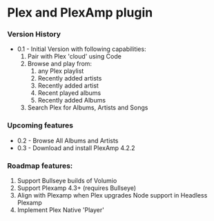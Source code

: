 # Plex and PlexAmp plugin

### Version History
- 0.1 - Initial Version with following capabilities:
  1. Pair with Plex 'cloud' using Code
  2. Browse and play from:
     1. any Plex playlist
     3. Recently added artists 
     4. Recently added artist 
     4. Recent played albums
     5. Recently added Albums
  6. Search Plex for Albums, Artists and Songs

### Upcoming features
- 0.2 - Browse All Albums and Artists
- 0.3 - Download and install PlexAmp 4.2.2

### Roadmap features:
1. Support Bullseye builds of Volumio
2. Support Plexamp 4.3+ (requires Bullseye)
3. Align with Plexamp when Plex upgrades Node support in Headless Plexamp
4. Implement Plex Native 'Player' 
   